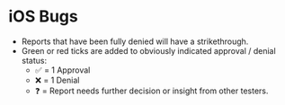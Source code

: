 # iOS Bugs
- Reports that have been fully denied will have a strikethrough.  
- Green or red ticks are added to obviously indicated approval / denial status: 
  - ✅ = 1 Approval
  - ❌ = 1 Denial
  - ❓ = Report needs further decision or insight from other testers. 
     
        
          
                
                
                 
                   
                     
                       
                       
                       
                       
                       
                         
